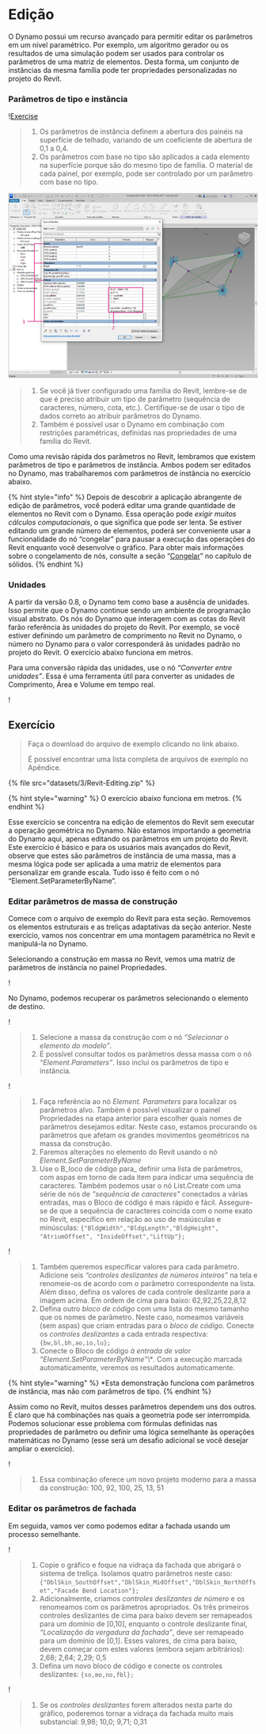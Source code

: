 # Edição

O Dynamo possui um recurso avançado para permitir editar os parâmetros em um nível paramétrico. Por exemplo, um algoritmo gerador ou os resultados de uma simulação podem ser usados para controlar os parâmetros de uma matriz de elementos. Desta forma, um conjunto de instâncias da mesma família pode ter propriedades personalizadas no projeto do Revit.

### Parâmetros de tipo e instância

\![Exercise](<../.gitbook/assets/32 (2).jpg>)

> 1. Os parâmetros de instância definem a abertura dos painéis na superfície de telhado, variando de um coeficiente de abertura de 0,1 a 0,4.
> 2. Os parâmetros com base no tipo são aplicados a cada elemento na superfície porque são do mesmo tipo de família. O material de cada painel, por exemplo, pode ser controlado por um parâmetro com base no tipo.

![Exercício](../.gitbook/assets/params.jpg)

> 1. Se você já tiver configurado uma família do Revit, lembre-se de que é preciso atribuir um tipo de parâmetro (sequência de caracteres, número, cota, etc.). Certifique-se de usar o tipo de dados correto ao atribuir parâmetros do Dynamo.
> 2. Também é possível usar o Dynamo em combinação com restrições paramétricas, definidas nas propriedades de uma família do Revit.

Como uma revisão rápida dos parâmetros no Revit, lembramos que existem parâmetros de tipo e parâmetros de instância. Ambos podem ser editados no Dynamo, mas trabalharemos com parâmetros de instância no exercício abaixo.

{% hint style="info" %} Depois de descobrir a aplicação abrangente de edição de parâmetros, você poderá editar uma grande quantidade de elementos no Revit com o Dynamo. Essa operação pode _exigir muitos cálculos computacionais_, o que significa que pode ser lenta. Se estiver editando um grande número de elementos, poderá ser conveniente usar a funcionalidade do nó “congelar” para pausar a execução das operações do Revit enquanto você desenvolve o gráfico. Para obter mais informações sobre o congelamento de nós, consulte a seção “[Congelar](../essential-nodes-and-concepts/5\_geometry-for-computational-design/5-6\_solids.md#freezing)” no capítulo de sólidos. {% endhint %}

### Unidades

A partir da versão 0.8, o Dynamo tem como base a ausência de unidades. Isso permite que o Dynamo continue sendo um ambiente de programação visual abstrato. Os nós do Dynamo que interagem com as cotas do Revit farão referência às unidades do projeto do Revit. Por exemplo, se você estiver definindo um parâmetro de comprimento no Revit no Dynamo, o número no Dynamo para o valor corresponderá às unidades padrão no projeto do Revit. O exercício abaixo funciona em metros.

Para uma conversão rápida das unidades, use o nó _“Converter entre unidades”_. Essa é uma ferramenta útil para converter as unidades de Comprimento, Área e Volume em tempo real.

\![](<images/3/editing - units.jpg>)

## Exercício

> Faça o download do arquivo de exemplo clicando no link abaixo.
>
> É possível encontrar uma lista completa de arquivos de exemplo no Apêndice.

{% file src="datasets/3/Revit-Editing.zip" %}

{% hint style="warning" %} O exercício abaixo funciona em metros. {% endhint %}

Esse exercício se concentra na edição de elementos do Revit sem executar a operação geométrica no Dynamo. Não estamos importando a geometria do Dynamo aqui, apenas editando os parâmetros em um projeto do Revit. Este exercício é básico e para os usuários mais avançados do Revit, observe que estes são parâmetros de instância de uma massa, mas a mesma lógica pode ser aplicada a uma matriz de elementos para personalizar em grande escala. Tudo isso é feito com o nó “Element.SetParameterByName”.

### Editar parâmetros de massa de construção

Comece com o arquivo de exemplo do Revit para esta seção. Removemos os elementos estruturais e as treliças adaptativas da seção anterior. Neste exercício, vamos nos concentrar em uma montagem paramétrica no Revit e manipulá-la no Dynamo.

Selecionando a construção em massa no Revit, vemos uma matriz de parâmetros de instância no painel Propriedades.

\![](<../.gitbook/assets/editing - exercise 01.jpg>)

No Dynamo, podemos recuperar os parâmetros selecionando o elemento de destino.

\![](<images/3/editing - exercise 02.jpg>)

> 1. Selecione a massa da construção com o nó _“Selecionar o elemento do modelo”_.
> 2. É possível consultar todos os parâmetros dessa massa com o nó _“Element.Parameters”_. Isso inclui os parâmetros de tipo e instância.

\![](<images/3/editing - exercise 03.jpg>)

> 1. Faça referência ao nó _Element. Parameters_ para localizar os parâmetros alvo. Também é possível visualizar o painel Propriedades na etapa anterior para escolher quais nomes de parâmetros desejamos editar. Neste caso, estamos procurando os parâmetros que afetam os grandes movimentos geométricos na massa da construção.
> 2. Faremos alterações no elemento do Revit usando o nó _Element.SetParameterByName_
> 3. Use o B_loco de código para_ definir uma lista de parâmetros, com aspas em torno de cada item para indicar uma sequência de caracteres. Também podemos usar o nó List.Create com uma série de nós de _"sequência de caracteres"_ conectados a várias entradas, mas o Bloco de código é mais rápido e fácil. Assegure-se de que a sequência de caracteres coincida com o nome exato no Revit, específico em relação ao uso de maiúsculas e minúsculas: `{"BldgWidth","BldgLength","BldgHeight", "AtriumOffset", "InsideOffset","LiftUp"};`

\![](<images/3/editing - exercise 04.jpg>)

> 1. Também queremos especificar valores para cada parâmetro. Adicione seis _“controles deslizantes de números inteiros”_ na tela e renomeie-os de acordo com o parâmetro correspondente na lista. Além disso, defina os valores de cada controle deslizante para a imagem acima. Em ordem de cima para baixo: 62,92,25,22,8,12
> 2. Defina outro _bloco de código_ com uma lista do mesmo tamanho que os nomes de parâmetro. Neste caso, nomeamos variáveis (sem aspas) que criam entradas para o _bloco de código_. Conecte os _controles deslizantes_ a cada entrada respectiva: `{bw,bl,bh,ao,io,lu};`
> 3. Conecte o Bloco de código _à entrada de valor “Element.SetParameterByName”\\*_. Com a execução marcada automaticamente, veremos os resultados automaticamente.

{% hint style="warning" %} *Esta demonstração funciona com parâmetros de instância, mas não com parâmetros de tipo. {% endhint %}

Assim como no Revit, muitos desses parâmetros dependem uns dos outros. É claro que há combinações nas quais a geometria pode ser interrompida. Podemos solucionar esse problema com fórmulas definidas nas propriedades de parâmetro ou definir uma lógica semelhante às operações matemáticas no Dynamo (esse será um desafio adicional se você desejar ampliar o exercício).

\![](<images/3/editing - exercise 05.jpg>)

> 1. Essa combinação oferece um novo projeto moderno para a massa da construção: 100, 92, 100, 25, 13, 51

### Editar os parâmetros de fachada

Em seguida, vamos ver como podemos editar a fachada usando um processo semelhante.

\![](<images/3/editing - exercise 06.jpg>)

> 1. Copie o gráfico e foque na vidraça da fachada que abrigará o sistema de treliça. Isolamos quatro parâmetros neste caso: `{"DblSkin_SouthOffset","DblSkin_MidOffset","DblSkin_NorthOffset","Facade Bend Location"};`
> 2. Adicionalmente, criamos _controles deslizantes de número_ e os renomeamos com os parâmetros apropriados. Os três primeiros controles deslizantes de cima para baixo devem ser remapeados para um domínio de [0,10], enquanto o controle deslizante final, _“Localização da vergadura da fachada”_, deve ser remapeado para um domínio de [0,1]. Esses valores, de cima para baixo, devem começar com estes valores (embora sejam arbitrários): 2,68; 2,64; 2,29; 0,5
> 3. Defina um novo bloco de código e conecte os controles deslizantes: `{so,mo,no,fbl};`

\![](<images/3/editing - exercise 07.jpg>)

> 1. Se os _controles deslizantes_ forem alterados nesta parte do gráfico, poderemos tornar a vidraça da fachada muito mais substancial: 9,98; 10,0; 9,71; 0,31

